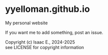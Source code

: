 # yyelloman.github.io
My personal website

If you want me to add something, post an issue.

Copyright (c) Isaac E., 2024-2025
<br>
see LICENSE for copyright information

